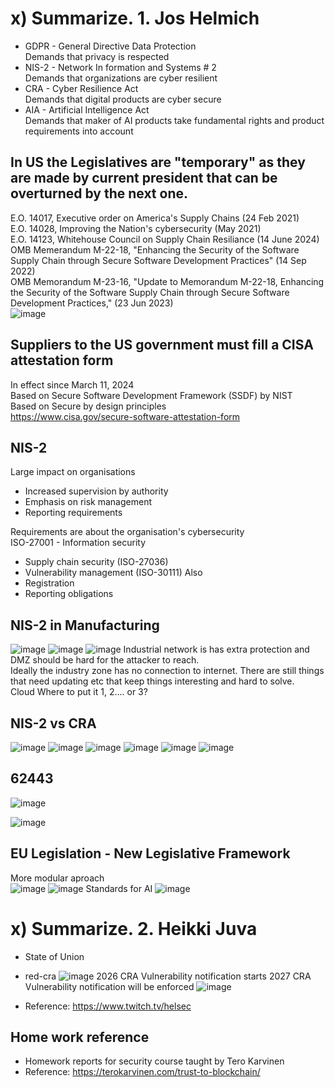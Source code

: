 # x) Summarize. 1. Jos Helmich
- GDPR - General Directive Data Protection  
Demands that privacy is respected  
- NIS-2 - Network In formation and Systems # 2  
Demands that organizations are cyber resilient  
- CRA - Cyber Resilience Act  
Demands that digital products are cyber secure  
- AIA - Artificial Intelligence Act  
Demands that maker of AI products take fundamental rights and product requirements into account  

## In US the Legislatives are "temporary" as they are made by current president that can be overturned by the next one.
E.O. 14017, Executive order on America's Supply Chains (24 Feb 2021)  
E.O. 14028, Improving the Nation's cybersecurity (May 2021)  
E.O. 14123, Whitehouse Council on Supply Chain Resiliance (14 June 2024)  
OMB Memerandum M-22-18, "Enhancing the Security of the Software Supply Chain through Secure Software Development Practices" (14 Sep 2022)  
OMB Memorandum M-23-16, "Update to Memorandum M-22-18, Enhancing the Security of the Software Supply Chain through Secure Software Development Practices," (23 Jun 2023)  
![image](https://github.com/user-attachments/assets/27b8f4ff-d17c-4420-a991-b782ef6ce213)
## Suppliers to the US government must fill a CISA attestation form
In effect since March 11, 2024  
Based on Secure Software Development Framework (SSDF) by NIST  
Based on Secure by design principles  
https://www.cisa.gov/secure-software-attestation-form  
## NIS-2
Large impact on organisations  
- Increased supervision by authority
- Emphasis on risk management
- Reporting requirements  
  
Requirements are about the organisation's cybersecurity  
ISO-27001 - Information security
- Supply chain security (ISO-27036)
- Vulnerability management (ISO-30111)
Also  
- Registration
- Reporting obligations  
  
## NIS-2 in Manufacturing
![image](https://github.com/user-attachments/assets/01495e3c-475d-4224-8980-bad221491a5b)
![image](https://github.com/user-attachments/assets/2d703476-cc1b-40d2-b786-ec6da5cefc8e)
![image](https://github.com/user-attachments/assets/37c7e0e8-0578-48f4-a7e6-385332d247ad)
Industrial network is has extra protection and DMZ should be hard for the attacker to reach.  
Ideally the industry zone has no connection to internet. There are still things that need updating etc that keep things interesting and hard to solve.  
Cloud Where to put it 1, 2.... or 3?
## NIS-2 vs CRA
![image](https://github.com/user-attachments/assets/ae727fac-98b5-4798-9b02-4b703fa7234c)
![image](https://github.com/user-attachments/assets/7de4533e-4d29-42d1-8495-0e4fff89f36d)
![image](https://github.com/user-attachments/assets/9d1ecf08-bd3a-4832-9f24-378c3b3cb532)
![image](https://github.com/user-attachments/assets/da48a4a6-a1b8-4bef-93cc-c86da3c035b4)
![image](https://github.com/user-attachments/assets/502d8cfa-ec36-41e0-ae61-f02e7f06e251)
![image](https://github.com/user-attachments/assets/9eec19ef-eaa5-42c6-aea6-188b31ce7d34)
## 62443
![image](https://github.com/user-attachments/assets/8d67b3ef-0436-4df7-928b-c5c4cc4c1b29)

![image](https://github.com/user-attachments/assets/af000d81-254a-4104-9198-1aaefceeee14)
## EU Legislation - New Legislative Framework
More modular aproach  
![image](https://github.com/user-attachments/assets/c41281bc-0052-417f-902e-bcc48d44235b)
![image](https://github.com/user-attachments/assets/16494121-e82b-4e31-b555-ceb7bb9e5d89)
Standards for AI
![image](https://github.com/user-attachments/assets/02e62371-e9ed-4d74-a958-f8e9ebf97176)



# x) Summarize. 2. Heikki Juva
- State of Union
- red-cra
![image](https://github.com/user-attachments/assets/054bce22-a6b6-4000-94d8-0374a778b2a0)
2026 CRA Vulnerability notification starts
2027 CRA Vulnerability notification will be enforced 
![image](https://github.com/user-attachments/assets/dc00b2ff-3cfe-402a-8b7a-8524fa153567)



- Reference: https://www.twitch.tv/helsec
  

## Home work reference
- Homework reports for security course taught by Tero Karvinen
- Reference: https://terokarvinen.com/trust-to-blockchain/
